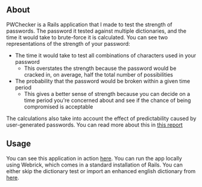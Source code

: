 About
-----

PWChecker is a Rails application that I made to test the strength of passwords. The password it tested against multiple dictionaries, and the time it would take to brute-force it is calculated. You can see two representations of the strength of your password:

- The time it would take to test all combinations of characters used in your password
	* This overstates the strength because the password would be cracked in, on average, half the total number of possibilities
- The probability that the password would be broken within a given time period
	* This gives a better sense of strength because you can decide on a time period you're concerned about and see if the chance of being compromised is acceptable
	
The calculations also take into account the effect of predictability caused by user-generated passwords. You can read more about this in [this report][1]

Usage
-----

You can see this application in action [here][2]. You can run the app locally using Webrick, which comes in a standard installation of Rails. You can either skip the dictionary test or import an enhanced english dictionary from [here][3].

[1]: http://csrc.nist.gov/publications/nistpubs/800-63/SP800-63V1_0_2.pdf
[2]: http://pwchecker.mattwean.com
[3]: http://mattwean.squarespace.com/storage/files/en_dicts.csv